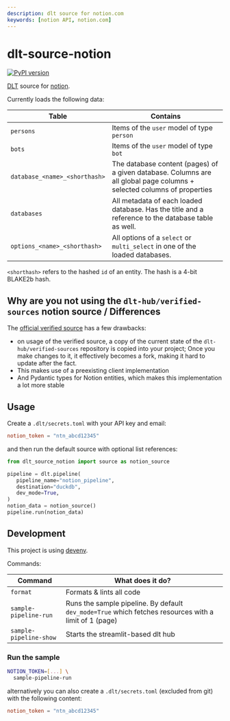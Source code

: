 ```yaml
---
description: dlt source for notion.com
keywords: [notion API, notion.com]
---
```


# dlt-source-notion

[![PyPI version](https://img.shields.io/pypi/v/dlt-source-notion)](https://pypi.org/project/dlt-source-notion/)

[DLT](https://dlthub.com/) source for [notion](https://www.notion.com/).

Currently loads the following data:

| Table | Contains |
| -- | -- |
| `persons` | Items of the `user` model of type `person` |
| `bots` | Items of the `user` model of type `bot` |
| `database_<name>_<shorthash>` | The database content (pages) of a given database. Columns are all global page columns + selected columns of properties |
| `databases` | All metadata of each loaded database. Has the title and a reference to the database table as well. |
| `options_<name>_<shorthash>` | All options of a `select` or `multi_select` in one of the loaded databases. |

`<shorthash>` refers to the hashed `id` of an entity.
The hash is a 4-bit BLAKE2b hash.

## Why are you not using the `dlt-hub/verified-sources` notion source / Differences

The [official verified source](https://github.com/dlt-hub/verified-sources/tree/master/sources/notion)
has a few drawbacks:

- on usage of the verified source, a copy of the current state of
  the `dlt-hub/verified-sources` repository is copied into your project;
  Once you make changes to it, it effectively becomes a fork,
  making it hard to update after the fact.
- This makes use of a preexisting client implementation
- And Pydantic types for Notion entities,
  which makes this implementation a lot more stable

## Usage

Create a `.dlt/secrets.toml` with your API key and email:

```toml
notion_token = "ntn_abcd12345"
```

and then run the default source with optional list references:

```py
from dlt_source_notion import source as notion_source

pipeline = dlt.pipeline(
   pipeline_name="notion_pipeline",
   destination="duckdb",
   dev_mode=True,
)
notion_data = notion_source()
pipeline.run(notion_data)
```

## Development

This project is using [devenv](https://devenv.sh/).

Commands:

| Command | What does it do? |
| -- | -- |
| `format` | Formats & lints all code |
| `sample-pipeline-run` | Runs the sample pipeline. By default `dev_mode=True` which fetches resources with a limit of 1 (page) |
| `sample-pipeline-show` | Starts the streamlit-based dlt hub |

### Run the sample

```sh
NOTION_TOKEN=[...] \
  sample-pipeline-run
```

alternatively you can also create a `.dlt/secrets.toml`
(excluded from git) with the following content:

```toml
notion_token = "ntn_abcd12345"
```
